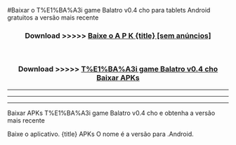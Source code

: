 #Baixar o T%E1%BA%A3i game Balatro v0.4 cho   para tablets Android gratuitos a versão mais recente


<div align="center">
<h3>Download >>>>> <a href="https://pt-web.web.app/?pt= {title}">Baixe o A P K {title} [sem anúncios]</a></h3><br>

<h3>Download >>>>> <a href="https://pt-web.web.app/?pt= {title}">T%E1%BA%A3i game Balatro v0.4 cho  Baixar APKs</a></h3>
</div>

----------------------------------------------------------

----------------------------------------------------------

----------------------------------------------------------

Baixar APKs T%E1%BA%A3i game Balatro v0.4 cho  e obtenha a versão mais recente

Baixe o aplicativo. {title} APKs O nome é a versão para .Android.


